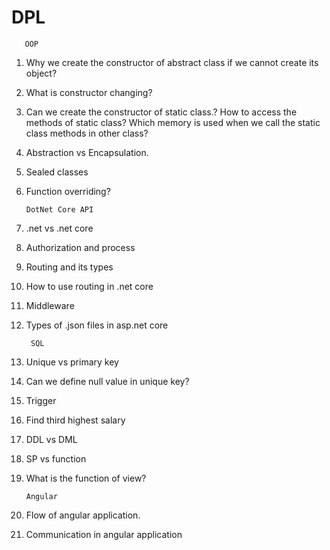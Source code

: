 # DPL



       OOP

1. Why we create the constructor of abstract class if we cannot create its object?
2. What is constructor changing?
3. Can we create the constructor of static class.? How to access the methods of static class? Which memory is used when we call the static class methods in other class?
4. Abstraction vs Encapsulation.
5. Sealed classes
6. Function overriding?

       DotNet Core API

1. .net vs .net core
2. Authorization and process
3. Routing and its types
4. How to use routing in .net core
5. Middleware
6. Types of .json files in asp.net core

        SQL

1. Unique vs primary key
2. Can we define null value in unique key?
3. Trigger
4. Find third highest salary
5. DDL vs DML
6. SP vs function
7. What is the function of view?

       Angular

1. Flow of angular application.
2. Communication in angular application
